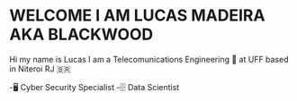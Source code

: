 #	WELCOME I AM LUCAS MADEIRA AKA BLACKWOOD 
Hi my name is Lucas I am a Telecomunications Engineering 📡 at UFF based in Niteroi RJ 🇧🇷

-🖥️ Cyber Security Specialist
-🗄️   Data Scientist 

